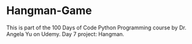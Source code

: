 # Hangman-Game
This is part of the 100 Days of Code Python Programming course by Dr. Angela Yu on Udemy.
Day 7 project: Hangman.
